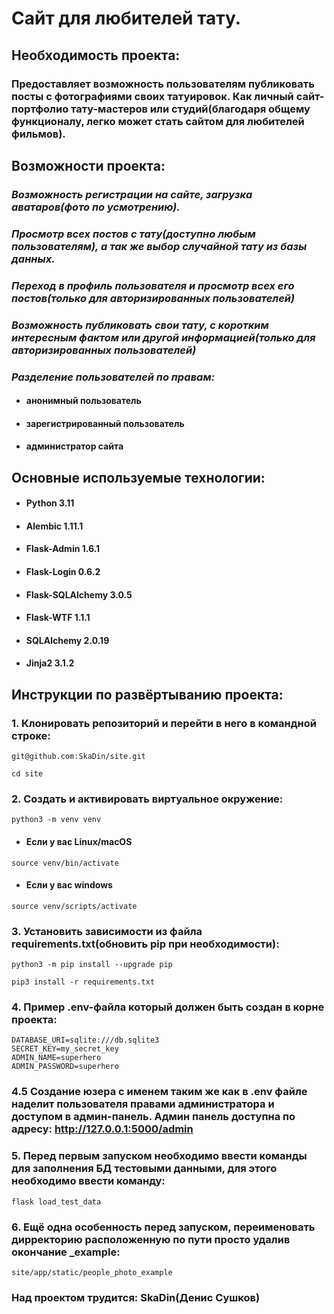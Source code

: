 # Сайт для любителей тату.

## Необходимость проекта:
### Предоставляет возможность пользователям публиковать посты с фотографиями своих татуировок. Как личный сайт-портфолио тату-мастеров или студий(благодаря общему функционалу, легко может стать сайтом для любителей фильмов).
## Возможности проекта:
### *Возможность регистрации на сайте, загрузка аватаров(фото по усмотрению).*
### *Просмотр всех постов с тату(доступно любым пользователям), а так же выбор случайной тату из базы данных.*
### *Переход в профиль пользователя и просмотр всех его постов(только для авторизированных пользователей)*
### *Возможность публиковать свои тату, с коротким интересным фактом или другой информацией(только для авторизированных пользователей)*
### *Разделение пользователей по правам:*
* #### анонимный пользователь
* #### зарегистрированный пользователь
* #### администратор сайта

## Основные используемые технологии:
* #### Python 3.11
* #### Alembic 1.11.1
* #### Flask-Admin 1.6.1
* #### Flask-Login 0.6.2
* #### Flask-SQLAlchemy 3.0.5
* #### Flask-WTF 1.1.1
* #### SQLAlchemy 2.0.19
* #### Jinja2 3.1.2

## Инструкции по развёртыванию проекта:

### 1. Клонировать репозиторий и перейти в него в командной строке:
```
git@github.com:SkaDin/site.git

cd site
```
### 2. Cоздать и активировать виртуальное окружение:
```commandline
python3 -m venv venv
```
* #### Если у вас Linux/macOS
```commandline
source venv/bin/activate
```
* #### Если у вас windows
```commandline
source venv/scripts/activate
```
### 3. Установить зависимости из файла requirements.txt(обновить pip при необходимости):
```commandline
python3 -m pip install --upgrade pip
```
```commandline
pip3 install -r requirements.txt
```
### 4. Пример .env-файла который должен быть создан в корне проекта:
```
DATABASE_URI=sqlite:///db.sqlite3
SECRET_KEY=my_secret_key
ADMIN_NAME=superhero
ADMIN_PASSWORD=superhero
```
### 4.5 Создание юзера с именем таким же как в .env файле наделит пользователя правами администратора и доступом в админ-панель. Админ панель доступна по адресу: http://127.0.0.1:5000/admin
### 5. Перед первым запуском необходимо ввести команды для заполнения БД тестовыми данными, для этого необходимо ввести команду:
```commandline
flask load_test_data
```
### 6. Ещё одна особенность перед запуском, переименовать дирректорию расположенную по пути просто удалив окончание _example: 
```commandline
site/app/static/people_photo_example
```
### Над проектом трудится: SkaDin(Денис Сушков)
